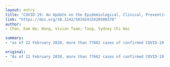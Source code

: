 ```yaml
---
layout: entry
title: "COVID-19: An Update on the Epidemiological, Clinical, Preventive and Therapeutic Evidence and Guidelines of Integrative Chinese-Western Medicine for the Management of 2019 Novel Coronavirus Disease"
link: "https://doi.org/10.1142/S0192415X20500378"
author:
- Chan, Kam Wa; Wong, Vivian Taam; Tang, Sydney Chi Wai

summary:
- "as of 22 February 2020, more than 77662 cases of confirmed COVID-19 have been documented globally with over 2360 deaths. Common presentations include fever, fatigue, dry cough, upper airway congestion, sputum production, shortness of breath, elevated C-reactive protein, and elevated lactate dehydrogenase. Chinese medicine is proposed as a treatment option by national and provincial guidelines with substantial utilization."

original:
- "As of 22 February 2020, more than 77662 cases of confirmed COVID-19 have been documented globally with over 2360 deaths. Common presentations of confirmed cases include fever, fatigue, dry cough, upper airway congestion, sputum production, shortness of breath, myalgia/arthralgia with lymphopenia, prolonged prothrombin time, elevated C-reactive protein, and elevated lactate dehydrogenase. The reported severe/critical case ratio is approximately 7-10% and median time to intensive care admission is 9.5-10.5 days with mortality of around 1-2% varied geographically. Similar to outbreaks of other newly identified virus, there is no proven regimen from conventional medicine and most reports managed the patients with lopinavir/ritonavir, ribavirin, beta-interferon, glucocorticoid and supportive treatment with remdesivir undergoing clinical trial. In China, Chinese medicine is proposed as a treatment option by national and provincial guidelines with substantial utilization. We reviewed the latest national and provincial clinical guidelines, retrospective cohort studies, and case series regarding the treatment of COVID-19 by add-on Chinese medicine. We have also reviewed the clinical evidence generated from SARS and H1N1 management with hypothesized mechanisms and latest in silico findings to identify candidate Chinese medicines for the consideration of possible trials and management. Given the paucity of strongly evidence-based regimens, the available data suggest that Chinese medicine could be considered as an adjunctive therapeutic option in the management of COVID-19."
---
```


